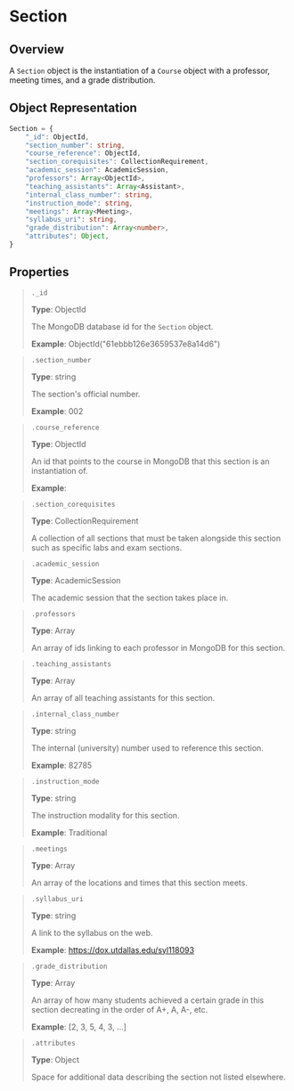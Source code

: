 # Section
## Overview

A `Section` object is the instantiation of a `Course` object with a professor, meeting times, and a grade distribution.

## Object Representation
```ts
Section = {
    "_id": ObjectId,
    "section_number": string,
    "course_reference": ObjectId,
    "section_corequisites": CollectionRequirement,
    "academic_session": AcademicSession,
    "professors": Array<ObjectId>,
    "teaching_assistants": Array<Assistant>,
    "internal_class_number": string,
    "instruction_mode": string,
    "meetings": Array<Meeting>,
    "syllabus_uri": string,
    "grade_distribution": Array<number>,
    "attributes": Object,
}
```

## Properties
> `._id`
> 
> **Type**: ObjectId
> 
> The MongoDB database id for the `Section` object.
>
> **Example**: ObjectId("61ebbb126e3659537e8a14d6")

> `.section_number`
> 
> **Type**: string
> 
> The section's official number.
> 
> **Example**: 002

> `.course_reference`
> 
> **Type**: ObjectId
> 
> An id that points to the course in MongoDB that this section is an instantiation of.
> 
> **Example**:

> `.section_corequisites`
> 
> **Type**: CollectionRequirement
> 
> A collection of all sections that must be taken alongside this section such as specific labs and exam sections.

> `.academic_session`
> 
> **Type**: AcademicSession
> 
> The academic session that the section takes place in.

> `.professors`
> 
> **Type**: Array<ObjectId>
> 
> An array of ids linking to each professor in MongoDB for this section.

> `.teaching_assistants`
> 
> **Type**: Array<Assistant>
> 
> An array of all teaching assistants for this section.

> `.internal_class_number`
> 
> **Type**: string
> 
> The internal (university) number used to reference this section.
> 
> **Example**: 82785

> `.instruction_mode`
> 
> **Type**: string
> 
> The instruction modality for this section.
> 
> **Example**: Traditional

> `.meetings`
> 
> **Type**: Array<Meeting>
> 
> An array of the locations and times that this section meets.

> `.syllabus_uri`
> 
> **Type**: string
> 
> A link to the syllabus on the web.
> 
> **Example**: https://dox.utdallas.edu/syl118093

> `.grade_distribution`
> 
> **Type**: Array<number>
> 
> An array of how many students achieved a certain grade in this section decreating in the order of A+, A, A-, etc.
> 
> **Example**: [2, 3, 5, 4, 3, ...]

> `.attributes`
> 
> **Type**: Object
> 
> Space for additional data describing the section not listed elsewhere.
